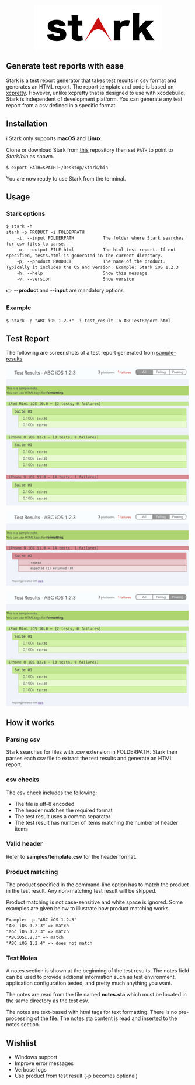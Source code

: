 <p align="center">
  <img src="doc-assets/stark.png" width="350" max-width="90%" alt="Stark" />
</p>

## Generate test reports with ease
Stark is a test report generator that takes test results in csv format and generates an HTML report. The report template and code is based on [xcpretty](https://github.com/xcpretty/xcpretty). However, unlike xcpretty that is designed to use with xcodebuild, Stark is independent of development platform. You can generate any test report from a csv defined in a specific format.

## Installation
:information_source: Stark only supports **macOS** and **Linux**.

Clone or download Stark from [this](https://github.com/ajpagente/Stark) repository then
set `PATH` to point to *Stark/bin* as shown.
```
$ export PATH=$PATH:~/Desktop/Stark/bin
``` 

You are now ready to use Stark from the terminal.
## Usage
### Stark options
```
$ stark -h
stark -p PRODUCT -i FOLDERPATH
    -i, --input FOLDERPATH           The folder where Stark searches for csv files to parse.
    -o, --output FILE.html           The html test report. If not specified, tests.html is generated in the current directory.
    -p, --product PRODUCT            The name of the product. Typically it includes the OS and version. Example: Stark iOS 1.2.3
    -h, --help                       Show this message
    -v, --version                    Show version
```
:point_right: **--product** and **--input** are mandatory options
### Example
```
$ stark -p "ABC iOS 1.2.3" -i test_result -o ABCTestReport.html
```

## Test Report
The following are screenshots of a test report generated from [sample-results](https://github.com/ajpagente/Stark/tree/master/samples/sample-results)

<p>
  <img src="doc-assets/report_all.png" width="500" max-width="90%" alt="Stark" />
</p>

<p>
  <img src="doc-assets/report_failing.png" width="500" max-width="90%" alt="Stark" />
</p>


<p>
  <img src="doc-assets/report_passed.png" width="500" max-width="90%" alt="Stark" />
</p>


## How it works
### Parsing csv
Stark searches for files with .csv extension in FOLDERPATH. Stark then parses each csv file to extract the test results and generate an HTML report.

### csv checks
The csv check includes the following:
* The file is utf-8 encoded
* The header matches the required format
* The test result uses a comma separator
* The test result has number of items matching the number of header items

### Valid header
Refer to **samples/template.csv** for the header format.

### Product matching
The product specified in the command-line option has to match the product in the test result. Any non-matching test result will be skipped.

Product matching is not case-sensitive and white space is ignored. Some examples are given below to illustrate how product matching works.
```
Example: -p "ABC iOS 1.2.3"
"ABC iOS 1.2.3" => match
"abc iOS 1.2.3" => match
"ABCiOS1.2.3" => match
"ABC iOS 1.2.4" => does not match
```

### Test Notes
A notes section is shown at the beginning of the test results. The notes field can be used to provide addional information such as test environment, application configuration tested, and pretty much anything you want.

The notes are read from the file named **notes.sta** which must be located in the same directory as the test csv.

The notes are text-based with html tags for text formatting. There is no pre-processing of the file. The notes.sta content is read and inserted to the notes section. 

## Wishlist
* Windows support
* Improve error messages
* Verbose logs
* Use product from test result (-p becomes optional)
